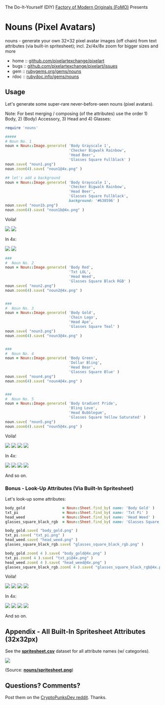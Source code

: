 The Do-It-Yourself (DIY) [Factory of Modern Originals (FoMO)](https://github.com/pixelartexchange/originals) Presents

# Nouns (Pixel Avatars)

nouns - generate your own 32×32 pixel avatar images (off chain) from text attributes (via built-in spritesheet); incl. 2x/4x/8x zoom for bigger sizes and more



* home  :: [github.com/pixelartexchange/pixelart](https://github.com/pixelartexchange/pixelart)
* bugs  :: [github.com/pixelartexchange/pixelart/issues](https://github.com/pixelartexchange/pixelart/issues)
* gem   :: [rubygems.org/gems/nouns](https://rubygems.org/gems/nouns)
* rdoc  :: [rubydoc.info/gems/nouns](http://rubydoc.info/gems/nouns)




##  Usage

Let's generate some super-rare never-before-seen
nouns (pixel avatars).

Note:  For best merging / composing (of the attributes)
use the order 1) Body, 2) (Body) Accessory, 3) Head and 4) Glasses:

```ruby
require 'nouns'

#####
# Noun No. 1
noun = Noun::Image.generate( 'Body Grayscale 1',
                             'Checker Bigwalk Rainbow',
                             'Head Beer',
                             'Glasses Square Fullblack' )
noun.save( "noun1.png")
noun.zoom(4).save( "noun1@4x.png" )

## let's add a background
noun = Noun::Image.generate( 'Body Grayscale 1',
                             'Checker Bigwalk Rainbow',
                             'Head Beer',
                             'Glasses Square Fullblack',
                             background: '#638596' )
noun.save( "noun1b.png")
noun.zoom(4).save( "noun1b@4x.png" )
```

Voila!

![](https://github.com/pixelartexchange/pixelart/raw/master/nouns/i/noun1.png)
![](https://github.com/pixelartexchange/pixelart/raw/master/nouns/i/noun1b.png)

In 4x:

![](https://github.com/pixelartexchange/pixelart/raw/master/nouns/i/noun1@4x.png)
![](https://github.com/pixelartexchange/pixelart/raw/master/nouns/i/noun1b@4x.png)



```ruby
###
#  Noun No. 2
noun = Noun::Image.generate( 'Body Red',
                             'Txt LOL',
                             'Head Weed',
                             'Glasses Square Black RGB' )
noun.save( "noun2.png")
noun.zoom(4).save( "noun2@4x.png" )


###
#  Noun No. 3
noun = Noun::Image.generate( 'Body Gold',
                             'Chain Logo',
                             'Head Ape',
                             'Glasses Square Teal' )
noun.save( "noun3.png")
noun.zoom(4).save( "noun3@4x.png" )


###
#  Noun No. 4
noun = Noun::Image.generate( 'Body Green',
                             'Dollar Bling',
                             'Head Bear',
                             'Glasses Square Blue' )
noun.save( "noun4.png")
noun.zoom(4).save( "noun4@4x.png" )


###
#  Noun No. 5
noun = Noun::Image.generate( 'Body Gradient Pride',
                             'Bling Love',
                             'Head Bubblegum',
                             'Glasses Square Yellow Saturated' )
noun.save( "noun5.png")
noun.zoom(4).save( "noun5@4x.png" )
```

Voila!

![](https://github.com/pixelartexchange/pixelart/raw/master/nouns/i/noun2.png)
![](https://github.com/pixelartexchange/pixelart/raw/master/nouns/i/noun3.png)
![](https://github.com/pixelartexchange/pixelart/raw/master/nouns/i/noun4.png)
![](https://github.com/pixelartexchange/pixelart/raw/master/nouns/i/noun5.png)

In 4x:

![](https://github.com/pixelartexchange/pixelart/raw/master/nouns/i/noun2@4x.png)
![](https://github.com/pixelartexchange/pixelart/raw/master/nouns/i/noun3@4x.png)
![](https://github.com/pixelartexchange/pixelart/raw/master/nouns/i/noun4@4x.png)
![](https://github.com/pixelartexchange/pixelart/raw/master/nouns/i/noun5@4x.png)


And so on.

### Bonus - Look-Up Attributes (Via Built-In  Spritesheet)


Let's look-up some attributes:

```ruby
body_gold                 = Noun::Sheet.find_by( name: 'Body Gold' )
txt_pi                    = Noun::Sheet.find_by( name: 'Txt Pi' )
head_weed                 = Noun::Sheet.find_by( name: 'Head Weed' )
glasses_square_black_rgb  = Noun::Sheet.find_by( name: 'Glasses Square Black RGB' )

body_gold.save( "body_gold.png" )
txt_pi.save( "txt_pi.png" )
head_weed.save( "head_weed.png" )
glasses_square_black_rgb.save( "glasses_square_black_rgb.png" )

body_gold.zoom( 4 ).save( "body_gold@4x.png" )
txt_pi.zoom( 4 ).save( "txt_pi@4x.png" )
head_weed.zoom( 4 ).save( "head_weed@4x.png" )
glasses_square_black_rgb.zoom( 4 ).save( "glasses_square_black_rgb@4x.png" )
```



Voila!

![](https://github.com/pixelartexchange/pixelart/raw/master/nouns/i/body_gold.png)
![](https://github.com/pixelartexchange/pixelart/raw/master/nouns/i/txt_pi.png)
![](https://github.com/pixelartexchange/pixelart/raw/master/nouns/i/head_weed.png)
![](https://github.com/pixelartexchange/pixelart/raw/master/nouns/i/glasses_square_black_rgb.png)

In 4x:


![](https://github.com/pixelartexchange/pixelart/raw/master/nouns/i/body_gold@4x.png)
![](https://github.com/pixelartexchange/pixelart/raw/master/nouns/i/txt_pi@4x.png)
![](https://github.com/pixelartexchange/pixelart/raw/master/nouns/i/head_weed@4x.png)
![](https://github.com/pixelartexchange/pixelart/raw/master/nouns/i/glasses_square_black_rgb@4x.png)

And so on.



## Appendix - All Built-In Spritesheet Attributes (32x32px)

See the [**spritesheet.csv**](https://github.com/pixelartexchange/pixelart/blob/master/nouns/config/spritesheet.csv) dataset for all attribute names (w/ categories).

![](https://github.com/pixelartexchange/pixelart/raw/master/nouns/config/spritesheet.png)

(Source: [**nouns/spritesheet.png**](https://github.com/pixelartexchange/pixelart/blob/master/nouns/config/spritesheet.png))





## Questions? Comments?

Post them on the [CryptoPunksDev reddit](https://old.reddit.com/r/CryptoPunksDev). Thanks.
